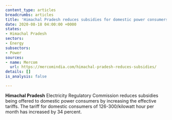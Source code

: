 ```yaml
---
content_type: articles
breadcrumbs: articles
title: 'Himachal Pradesh reduces subsidies for domestic power consumers '
date: 2020-08-18 04:00:00 +0000
states:
- Himachal Pradesh
sectors:
- Energy
subsectors:
- Power
sources:
- name: Mercom
  url: https://mercomindia.com/himachal-pradesh-reduces-subsidies/
details: []
is_analysis: false

---
```

**Himachal Pradesh** Electricity Regulatory Commission reduces subsidies being offered to domestic power consumers by increasing the effective tariffs. The tariff for domestic consumers of 126-300/kilowatt hour per month has increased by 34 percent.